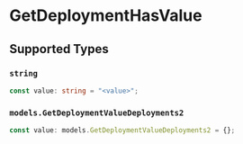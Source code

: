 # GetDeploymentHasValue


## Supported Types

### `string`

```typescript
const value: string = "<value>";
```

### `models.GetDeploymentValueDeployments2`

```typescript
const value: models.GetDeploymentValueDeployments2 = {};
```

